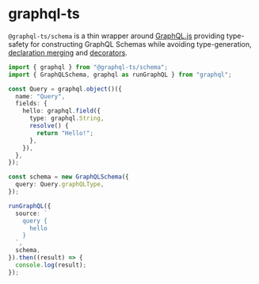 # graphql-ts

`@graphql-ts/schema` is a thin wrapper around
[GraphQL.js](https://github.com/graphql/graphql-js) providing type-safety for
constructing GraphQL Schemas while avoiding type-generation, [declaration merging](https://www.typescriptlang.org/docs/handbook/declaration-merging.html)
and [decorators](https://www.typescriptlang.org/docs/handbook/decorators.html).

```ts
import { graphql } from "@graphql-ts/schema";
import { GraphQLSchema, graphql as runGraphQL } from "graphql";

const Query = graphql.object()({
  name: "Query",
  fields: {
    hello: graphql.field({
      type: graphql.String,
      resolve() {
        return "Hello!";
      },
    }),
  },
});

const schema = new GraphQLSchema({
  query: Query.graphQLType,
});

runGraphQL({
  source: `
    query {
      hello
    }
  `,
  schema,
}).then((result) => {
  console.log(result);
});
```

